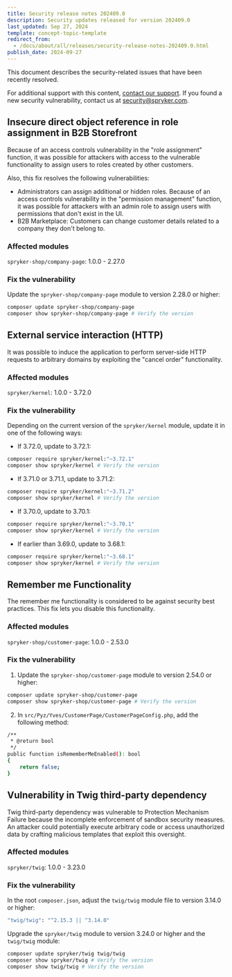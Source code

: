 ```yaml
---
title: Security release notes 202409.0
description: Security updates released for version 202409.0
last_updated: Sep 27, 2024
template: concept-topic-template
redirect_from:
  - /docs/about/all/releases/security-release-notes-202409.0.html
publish_date: 2024-09-27
---
```


This document describes the security-related issues that have been recently resolved.

For additional support with this content, [contact our support](https://support.spryker.com/). If you found a new security vulnerability, contact us at [security@spryker.com](mailto:security@spryker.com).

## Insecure direct object reference in role assignment in B2B Storefront

Because of an access controls vulnerability in the "role assignment" function, it was possible for attackers with access to the vulnerable functionality to assign users to roles created by other customers.

Also, this fix resolves the following vulnerabilities:
- Administrators can assign additional or hidden roles. Because of an access controls vulnerability in the "permission management" function, it was possible for attackers with an admin role to assign users with permissions that don't exist in the UI.
- B2B Marketplace: Customers can change customer details related to a company they don't belong to.

### Affected modules

`spryker-shop/company-page`: 1.0.0 - 2.27.0

### Fix the vulnerability

Update the `spryker-shop/company-page` module to version 2.28.0 or higher:

```bash
composer update spryker-shop/company-page
composer show spryker-shop/company-page # Verify the version
```

## External service interaction (HTTP)

It was possible to induce the application to perform server-side HTTP requests to arbitrary domains by exploiting the "cancel order" functionality.

### Affected modules

`spryker/kernel`: 1.0.0 - 3.72.0

### Fix the vulnerability

Depending on the current version of the `spryker/kernel` module, update it in one of the following ways:

- If 3.72.0, update to 3.72.1:

```bash
composer require spryker/kernel:"~3.72.1"
composer show spryker/kernel # Verify the version
```

- If 3.71.0 or 3.71.1, update to 3.71.2:

```bash
composer require spryker/kernel:"~3.71.2"
composer show spryker/kernel # Verify the version
```

- If 3.70.0, update to 3.70.1:

```bash
composer require spryker/kernel:"~3.70.1"
composer show spryker/kernel # Verify the version
```

- If earlier than 3.69.0, update to 3.68.1:

```bash
composer require spryker/kernel:"~3.68.1"
composer show spryker/kernel # Verify the version
```

## Remember me Functionality

The remember me functionality is considered to be against security best practices. This fix lets you disable this functionality.

### Affected modules

`spryker-shop/customer-page`: 1.0.0 - 2.53.0

### Fix the vulnerability

1. Update the `spryker-shop/customer-page` module to version 2.54.0 or higher:

```bash
composer update spryker-shop/customer-page
composer show spryker-shop/customer-page # Verify the version
```

2. In `src/Pyz/Yves/CustomerPage/CustomerPageConfig.php`, add the following method:

```bash
/**
 * @return bool
 */
public function isRememberMeEnabled(): bool
{
    return false;
}
```

## Vulnerability in Twig third-party dependency

Twig third-party dependency was vulnerable to Protection Mechanism Failure because the incomplete enforcement of sandbox security measures. An attacker could potentially execute arbitrary code or access unauthorized data by crafting malicious templates that exploit this oversight.

### Affected modules

`spryker/twig`: 1.0.0 - 3.23.0

### Fix the vulnerability

In the root `composer.json`, adjust the `twig/twig` module file to version 3.14.0 or higher:

```bash
"twig/twig": "^2.15.3 || ^3.14.0"
```

Upgrade the `spryker/twig` module to version 3.24.0 or higher and the `twig/twig` module:

```bash
composer update spryker/twig twig/twig
composer show spryker/twig # Verify the version
composer show twig/twig # Verify the version
```
